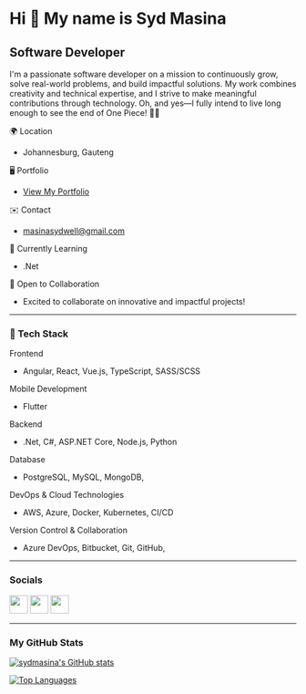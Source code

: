 Hi 👋 My name is Syd Masina
===========================

Software Developer
------------------

I'm a passionate software developer on a mission to continuously grow, solve real-world problems, and build impactful solutions. My work combines creativity and technical expertise, and I strive to make meaningful contributions through technology. Oh, and yes—I fully intend to live long enough to see the end of One Piece! 🏴‍☠️

🌍 Location
* Johannesburg, Gauteng

🖥️ Portfolio
* [View My Portfolio](https://sydmasina.github.io/portfolio_002/)

✉️ Contact
*  [masinasydwell@gmail.com](mailto:masinasydwell@gmail.com)

🧠 Currently Learning
* .Net

🤝 Open to Collaboration
* Excited to collaborate on innovative and impactful projects!




------------------
### 🚀 Tech Stack


Frontend
* Angular, React, Vue.js, TypeScript, SASS/SCSS

Mobile Development
* Flutter
  
Backend
* .Net, C#, ASP.NET Core, Node.js, Python 
  
Database
* PostgreSQL, MySQL, MongoDB, 

DevOps & Cloud Technologies
* AWS, Azure, Docker, Kubernetes, CI/CD

Version Control & Collaboration
* Azure DevOps, Bitbucket, Git, GitHub, 

----------------
### Socials

<p align="left"> <a href="https://www.github.com/sydmasina" target="_blank" rel="noreferrer"><img src="https://raw.githubusercontent.com/danielcranney/readme-generator/main/public/icons/socials/github.svg" width="32" height="32" /></a> <a href="https://www.linkedin.com/in/sydwellmasina" target="_blank" rel="noreferrer"><img src="https://raw.githubusercontent.com/danielcranney/readme-generator/main/public/icons/socials/linkedin.svg" width="32" height="32" /></a> <a href="https://www.twitter.com/sydmasina" target="_blank" rel="noreferrer"><img src="https://raw.githubusercontent.com/danielcranney/readme-generator/main/public/icons/socials/twitter.svg" width="32" height="32" /></a></p>


-----------------
### My GitHub Stats



<a href="http://www.github.com/sydmasina"><img src="https://github-readme-stats.vercel.app/api?username=sydmasina&show_icons=true&hide=&count_private=true&title_color=0891b2&text_color=ffffff&icon_color=0891b2&bg_color=000000&hide_border=true&show_icons=true" alt="sydmasina's GitHub stats" /></a>


<a href="https://github.com/sydmasina" align="left"><img src="https://github-readme-stats.vercel.app/api/top-langs/?username=sydmasina&langs_count=10&title_color=0891b2&text_color=ffffff&icon_color=0891b2&bg_color=000000&hide_border=true&locale=en&custom_title=Top%20%Languages" alt="Top Languages" /></a>
